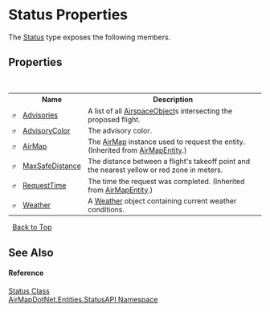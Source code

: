# Status Properties
 

The <a href="ff75423a-8d6c-9dca-21af-66fff78dbb5d">Status</a> type exposes the following members.


## Properties
&nbsp;<table><tr><th></th><th>Name</th><th>Description</th></tr><tr><td>![Public property](media/pubproperty.gif "Public property")</td><td><a href="2821abd4-e2db-90b7-af10-4ef8ac4ac87c">Advisories</a></td><td>
A list of all <a href="c77ac3b7-2e5f-3676-6d4b-4fb2c4bc07ce">AirspaceObject</a>s intersecting the proposed flight.</td></tr><tr><td>![Public property](media/pubproperty.gif "Public property")</td><td><a href="02ac9461-4078-409f-2173-741b951e3f20">AdvisoryColor</a></td><td>
The advisory color.</td></tr><tr><td>![Public property](media/pubproperty.gif "Public property")</td><td><a href="032dccf1-d5fa-b40a-8ad6-b150b5708395">AirMap</a></td><td>
The <a href="be228503-8740-bc61-66cf-e4c36ebd34e2">AirMap</a> instance used to request the entity.
 (Inherited from <a href="498915d0-8dc8-c249-1048-8f0ca5925baa">AirMapEntity</a>.)</td></tr><tr><td>![Public property](media/pubproperty.gif "Public property")</td><td><a href="f33ba3a5-60a0-c3e1-12eb-5ca723b5da5f">MaxSafeDistance</a></td><td>
The distance between a flight's takeoff point and the nearest yellow or red zone in meters.</td></tr><tr><td>![Public property](media/pubproperty.gif "Public property")</td><td><a href="f55e2217-2d86-8a3f-3a3e-f3338517d712">RequestTime</a></td><td>
The time the request was completed.
 (Inherited from <a href="498915d0-8dc8-c249-1048-8f0ca5925baa">AirMapEntity</a>.)</td></tr><tr><td>![Public property](media/pubproperty.gif "Public property")</td><td><a href="d8a8a239-a6d3-5af5-8e4d-aa7b26e963c6">Weather</a></td><td>
A <a href="d8a8a239-a6d3-5af5-8e4d-aa7b26e963c6">Weather</a> object containing current weather conditions.</td></tr></table>&nbsp;
<a href="#status-properties">Back to Top</a>

## See Also


#### Reference
<a href="ff75423a-8d6c-9dca-21af-66fff78dbb5d">Status Class</a><br /><a href="12320c3a-5c84-cb32-046c-dfe03d44c547">AirMapDotNet.Entities.StatusAPI Namespace</a><br />